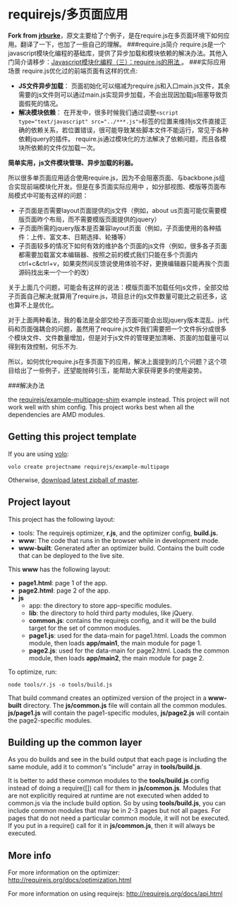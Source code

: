 # requirejs/多页面应用

**Fork from  [jrburke](https://github.com/jrburke/requirejs)**，原文主要给了个例子，是在require.js在多页面环境下如何应用。翻译了一下，也加了一些自己的理解。
###require.js简介
require.js是一个javascript模块化编程的基础库，提供了异步加载和模块依赖的解决办法。其他入门简介请移步：[Javascript模块化编程（三）：require.js的用法 ](http://www.ruanyifeng.com/blog/2012/11/require_js.html) 。
###实际应用场景
require.js优化过的前端页面有这样的优点:
 * **JS文件异步加载**：
 页面初始化可以缩减为require.js和入口main.js文件，其余需要的js文件则可以通过main.js实现异步加载，不会出现因加载js阻塞导致页面假死的情况。
 * **解决模块依赖**：
在开发中，很多时候我们通过调整`<script type="text/javascript" src="../***.js">`标签的位置来维持js文件直接正确的依赖关系，若位置错误，很可能导致某些脚本文件不能运行，常见于各种依赖jquery的插件。 require.js通过模块化的方法解决了依赖问题，而且各模块所依赖的文件仅加载一次。

**简单实用，js文件模块管理、异步加载的利器。**

所以很多单页面应用适合使用require.js，因为不会阻塞页面、与backbone.js组合实现前端模块化开发。但是在多页面实际应用中 ，如分部视图、模版等页面布局模式中可能有这样的问题：
 * 子页面是否需要layout页面提供的js文件（例如，about us页面可能仅需要模版页面昨个布局，而不需要模版页面提供的jquery）
 * 子页面所需的jquery版本是否兼容layout页面（例如，子页面使用的各种插件：上传、富文本、日期选择、轮播等）
 * 子页面较多的情况下如何有效的维护各个页面的js文件（例如，很多各子页面都需要加载富文本编辑器、按照之前的模式我们只能在多个页面内ctrl+c&ctrl+v，如果突然间反馈说使用体验不好，更换编辑器只能再挨个页面源码找出来一个一个的改）

关于上面几个问题，可能会有这样的说法：模版页面不加载任何js文件，全部交给子页面自己解决;就算用了require.js，项目总计的js文件数量可能比之前还多，这也算不上是优化。

对于上面两种看法，我的看法是全部交给子页面可能会出现jquery版本混乱、js代码和页面强耦合的问题，虽然用了require.js文件我们需要把一个文件拆分成很多个模块文件、文件数量增加，但是对于js文件的管理更加清晰、页面的加载量可以得到有效控制，何乐不为.

所以，如何优化require.js在多页面下的应用，解决上面提到的几个问题？这个项目给出了一些例子，还望能抛砖引玉，能帮助大家获得更多的使用姿势。

###解决办法


the [requirejs/example-multipage-shim](https://github.com/requirejs/example-multipage-shim)
example instead. This project will not work well with shim config. This project works
best when all the dependencies are AMD modules.

## Getting this project template

If you are using [volo](https://github.com/volojs/volo):

    volo create projectname requirejs/example-multipage

Otherwise,
[download latest zipball of master](https://github.com/requirejs/example-multipage/zipball/master).

## Project layout

This project has the following layout:

* tools: The requirejs optimizer, **r.js**, and the optimizer config,
**build.js.**
* **www**: The code that runs in the browser while in development mode.
* **www-built**: Generated after an optimizer build. Contains the built code
that can be deployed to the live site.

This **www** has the following layout:


* **page1.html**: page 1 of the app.
* **page2.html**: page 2 of the app.
* **js**
    * app: the directory to store app-specific modules.
    * **lib**: the directory to hold third party modules, like jQuery.
    * **common.js**: contains the requirejs config, and it will be the build
    target for the set of common modules.
    * **page1.js**: used for the data-main for page1.html. Loads the common
    module, then loads **app/main1**, the main module for page 1.
    * **page2.js**: used for the data-main for page2.html. Loads the common
    module, then loads **app/main2**, the main module for page 2.

To optimize, run:

    node tools/r.js -o tools/build.js

That build command creates an optimized version of the project in a
**www-built** directory. The **js/common.js** file will contain all the common
modules. **js/page1.js** will contain the page1-specific modules,
**js/page2.js** will contain the page2-specific modules.

## Building up the common layer

As you do builds and see in the build output that each page is including the
same module, add it to common's "include" array in **tools/build.js**.

It is better to add these common modules to the **tools/build.js** config
instead of doing a require([]) call for them in **js/common.js**. Modules that
are not explicitly required at runtime are not executed when added to common.js
via the include build option. So by using **tools/build.js**, you can include
common modules that may be in 2-3 pages but not all pages. For pages that do
not need a particular common module, it will not be executed. If you put in a
require() call for it in **js/common.js**, then it will always be executed.

## More info

For more information on the optimizer:
http://requirejs.org/docs/optimization.html

For more information on using requirejs:
http://requirejs.org/docs/api.html
